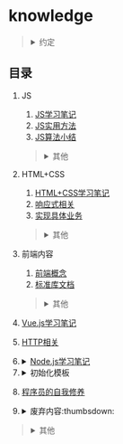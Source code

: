 # knowledge

><details>
><summary>约定</summary>
>
>1. `+`、`-`含义
>
>    1. `ie8+`：包括ie8以及高于ie8的ie浏览器。
>    2. `ie8-`：包括ie8以及低于ie8的ie浏览器。
>2. 变量命名含义
>
>    1. `dom`：`Element`实例（或`document`、`Node`实例）；`$dom`：jQuery（或Zepto）对象包装的DOM元素。
>    2. `obj`：对象实例；`arr`：数组实例。
>3. 浏览器针对的系统环境
>
>    1. `PC`：针对桌面端制作的网页。
>    2. `WAP`：针对移动端（手机浏览器或Hybrid）制作的页面。
>4. 默认仅针对浏览器环境的内容。
>5. 名值对
>
>    键值/键名，key/value
></details>

## 目录
1. JS

    1. [JS学习笔记](./网站前端/JS学习笔记/README.md)
    2. [JS实用方法](./网站前端/JS方法积累/实用方法/README.md)
    3. [JS算法小结](./网站前端/JS方法积累/算法小结/README.md)

    ><details>
    ><summary>其他</summary>
    >
    >1. [JS正则表达式](./网站前端/JS正则表达式/README.md)
    ></details>
2. HTML+CSS

    1. [HTML+CSS学习笔记](./网站前端/HTML+CSS学习笔记/README.md)
    2. [响应式相关](./网站前端/HTML+CSS学习笔记/响应式相关.md)
    3. [实现具体业务](./网站前端/HTML+CSS学习笔记/实现具体业务.md)

    ><details>
    ><summary>其他</summary>
    >
    >1. [弹性盒子flex](./网站前端/HTML+CSS学习笔记/弹性盒子.md)
    >2. [SCSS使用](./网站前端/SCSS使用/README.md)
    ></details>
3. 前端内容

    1. [前端概念](./网站前端/前端内容/README.md)
    2. [标准库文档](./网站前端/前端内容/标准库文档.md)

    ><details>
    ><summary>其他</summary>
    >
    >1. [基础知识](./网站前端/前端内容/基础知识.md)
    ></details>
4. [Vue.js学习笔记](./网站前端/Vue.js学习笔记/README.md)
5. [HTTP相关](./网站前端/HTTP相关/README.md)
6. <details>

    <summary><a href="./网站前端/Node.js学习笔记/README.md">Node.js学习笔记</a></summary>

    >[我安装的全局仓库](./网站前端/Node.js学习笔记/我安装的全局仓库.md)

    1. [gulp使用](./网站前端/gulp使用/README.md)
    2. [webpack学习笔记](./网站前端/webpack学习笔记/README.md)
    3. [Babel学习笔记](./网站前端/Babel学习笔记/README.md)
    4. [ESLint配置解析](./网站前端/ESLint配置解析/README.md)
    </details>
7. <details>

    <summary>初始化模板</summary>

    1. [cssReset.scss](./网站前端/初始化模板/cssReset.scss)
    2. [init.html](./网站前端/初始化模板/init.html)
    </details>
8. [程序员的自我修养](./网站前端/程序员的自我修养/README.md)
9. <details>

    <summary>废弃内容:thumbsdown:</summary>

    1. [兼容至ie6](./网站前端/兼容至ie6/README.md)
    2. [JS废弃代码](./网站前端/JS方法积累/废弃代码/README.md)
    3. [原生JS宽高](./网站前端/JS学习笔记/原生JS宽高.md)
    </details>

><details>
><summary>其他</summary>
>
>1. [工具使用](./工具使用/README.md)
>2. [环境安装、配置](./环境安装、配置/README.md)
></details>
